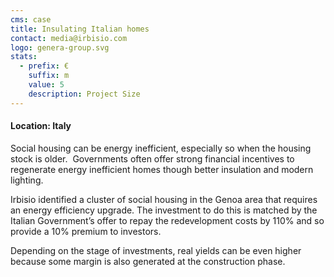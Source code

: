 ```yaml
---
cms: case
title: Insulating Italian homes
contact: media@irbisio.com
logo: genera-group.svg
stats:
  - prefix: €
    suffix: m
    value: 5
    description: Project Size
---
```

#### Location: Italy

Social housing can be energy inefficient, especially so when the housing stock is older.  Governments often offer strong financial incentives to regenerate energy inefficient homes though better insulation and modern lighting. 

Irbisio identified a cluster of social housing in the Genoa area that requires an energy efficiency upgrade. The investment to do this is matched by the Italian Government’s offer to repay the redevelopment costs by 110% and so provide a 10% premium to investors.  

Depending on the stage of investments, real yields can be even higher because some margin is also generated at the construction phase.